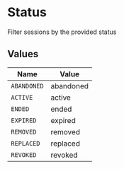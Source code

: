 # Status

Filter sessions by the provided status


## Values

| Name        | Value       |
| ----------- | ----------- |
| `ABANDONED` | abandoned   |
| `ACTIVE`    | active      |
| `ENDED`     | ended       |
| `EXPIRED`   | expired     |
| `REMOVED`   | removed     |
| `REPLACED`  | replaced    |
| `REVOKED`   | revoked     |